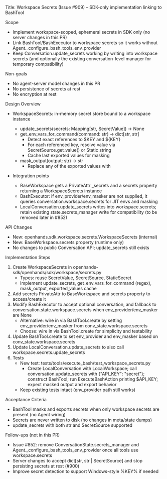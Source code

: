 Title: Workspace Secrets (Issue #909) – SDK-only implementation linking to BashTool

Scope
- Implement workspace-scoped, ephemeral secrets in SDK only (no server changes in this PR)
- Link BashTool/BashExecutor to workspace secrets so it works without Agent._configure_bash_tools_env_provider
- Keep Conversation.update_secrets working by writing into workspace secrets (and optionally the existing conversation-level manager for temporary compatibility)

Non-goals
- No agent-server model changes in this PR
- No persistence of secrets at rest
- No encryption at rest

Design Overview
- WorkspaceSecrets: in-memory secret store bound to a workspace instance
  - update_secrets(secrets: Mapping[str, SecretValue]) -> None
  - get_env_vars_for_command(command: str) -> dict[str, str]
    - Detect exact references to $KEY and ${KEY}
    - For each referenced key, resolve value via SecretSource.get_value() or Static string
    - Cache last exported values for masking
  - mask_output(output: str) -> str
    - Replace any of the exported values with <secret-hidden>

- Integration points
  - BaseWorkspace gets a PrivateAttr _secrets and a secrets property returning a WorkspaceSecrets instance
  - BashExecutor: if env_provider/env_masker are not supplied, it queries conversation.workspace.secrets for JIT envs and masking
  - LocalConversation.update_secrets writes into workspace.secrets; retain existing state.secrets_manager write for compatibility (to be removed later in #852)

API Changes
- New: openhands.sdk.workspace.secrets.WorkspaceSecrets (internal)
- New: BaseWorkspace.secrets property (runtime only)
- No changes to public Conversation API; update_secrets still exists

Implementation Steps
1) Create WorkspaceSecrets in openhands-sdk/openhands/sdk/workspace/secrets.py
   - Types: reuse SecretValue, SecretSource, StaticSecret
   - Implement update_secrets, get_env_vars_for_command (regex), mask_output, exported_values cache
2) Add secrets PrivateAttr to BaseWorkspace and secrets property to access/create it
3) Modify BashExecutor to accept optional conversation, and fallback to conversation.state.workspace.secrets when env_provider/env_masker are None
   - Alternative: wire in via BashTool.create by setting env_provider/env_masker from conv_state.workspace.secrets
   - Choose: wire in via BashTool.create for simplicity and testability
4) Update BashTool.create to set env_provider and env_masker based on conv_state.workspace.secrets
5) Update LocalConversation.update_secrets to also call workspace.secrets.update_secrets
6) Tests
   - New test: tests/tools/execute_bash/test_workspace_secrets.py
     - Create LocalConversation with LocalWorkspace; call conversation.update_secrets with {"API_KEY": "secret"}; construct BashTool; run ExecuteBashAction printing $API_KEY; expect masked output and export behavior
   - Keep existing tests intact (env_provider path still works)

Acceptance Criteria
- BashTool masks and exports secrets when only workspace secrets are present (no Agent wiring)
- Secrets are never written to disk (no changes in meta/state dumps)
- update_secrets with both str and SecretSource supported

Follow-ups (not in this PR)
- Issue #852: remove ConversationState.secrets_manager and Agent._configure_bash_tools_env_provider once all tools use workspace.secrets
- Server changes to accept dict[str, str | SecretSource] and stop persisting secrets at rest (#900)
- Improve secret detection to support Windows-style %KEY% if needed

